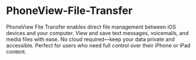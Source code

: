 # PhoneView-File-Transfer
PhoneView File Transfer enables direct file management between iOS devices and your computer. View and save text messages, voicemails, and media files with ease. No cloud required—keep your data private and accessible. Perfect for users who need full control over their iPhone or iPad content.
